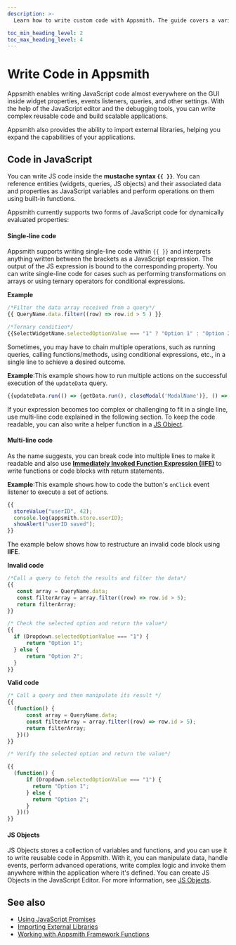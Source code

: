 ```yaml
---
description: >-
  Learn how to write custom code with Appsmith. The guide covers a variety of programming languages, including JavaScript and SQL, and provides examples and best practices to help you get started.

toc_min_heading_level: 2
toc_max_heading_level: 4
---
```


# Write Code in Appsmith 
Appsmith enables writing JavaScript code almost everywhere on the GUI inside widget properties, events listeners, queries, and other settings. With the help of the JavaScript editor and the debugging tools, you can write complex reusable code and build scalable applications.

Appsmith also provides the ability to import external libraries, helping you expand the capabilities of your applications.

## Code in JavaScript
You can write JS code inside the **mustache syntax `{{ }}`**. You can reference entities (widgets, queries, JS objects) and their associated data and properties as JavaScript variables and perform operations on them using built-in functions.  

Appsmith currently supports two forms of JavaScript code for dynamically evaluated properties:

#### Single-line code
Appsmith supports writing single-line code within `{{ }}` and interprets anything written between the brackets as a JavaScript expression. The output of the JS expression is bound to the corresponding property. You can write single-line code for cases such as performing transformations on arrays or using ternary operators for conditional expressions.

**Example**

```javascript
/*Filter the data array received from a query*/
{{ QueryName.data.filter((row) => row.id > 5 ) }}

/*Ternary condition*/
{{SelectWidgetName.selectedOptionValue === "1" ? "Option 1" : "Option 2" }} 
```

Sometimes, you may have to chain multiple operations, such as running queries, calling functions/methods, using conditional expressions, etc., in a single line to achieve a desired outcome. 

**Example**:This example shows how to run multiple actions on the successful execution of the `updateData` query.

```javascript
{{updateData.run(() => {getData.run(), closeModal('ModalName')}, () => {})}}
```

If your expression becomes too complex or challenging to fit in a single line, use multi-line code explained in the following section. To keep the code readable, you can also write a helper function in a [JS Object](https://docs.appsmithai.com/core-concepts/writing-code/javascript-editor-beta#js-object).

#### Multi-line code

As the name suggests, you can break code into multiple lines to make it readable and also use **[Immediately Invoked Function Expression (IIFE)](https://developer.mozilla.org/en-US/docs/Glossary/IIFE)** to write functions or code blocks with return statements. 

**Example**:This example shows how to code the button's `onClick` event listener to execute a set of actions.

```javascript 
{{
  storeValue("userID", 42);  
  console.log(appsmith.store.userID); 
  showAlert("userID saved");
}}
```

The example below shows how to restructure an invalid code block using **IIFE**.

**Invalid code**

```javascript
/*Call a query to fetch the results and filter the data*/
{{ 
   const array = QueryName.data;
   const filterArray = array.filter((row) => row.id > 5);
   return filterArray;
}}

/* Check the selected option and return the value*/
{{ 
  if (Dropdown.selectedOptionValue === "1") {
      return "Option 1";
  } else {
      return "Option 2";
  }
}}
```

 **Valid code**

```javascript
/* Call a query and then manipulate its result */
{{ 
  (function() {
      const array = QueryName.data;
      const filterArray = array.filter((row) => row.id > 5);
      return filterArray;
   })()
}}

/* Verify the selected option and return the value*/

{{ 
  (function() {
      if (Dropdown.selectedOptionValue === "1") {
        return "Option 1";
      } else {
        return "Option 2";
      }
   })()
}}
```

#### JS Objects
JS Objects stores a collection of variables and functions, and you can use it to write reusable code in Appsmith. With it, you can manipulate data, handle events, perform advanced operations, write complex logic and invoke them anywhere within the application where it's defined. You can create JS Objects in the JavaScript Editor. For more information, see [JS Objects](https://docs.appsmithai.com/core-concepts/writing-code/javascript-editor-beta).

## See also


* [Using JavaScript Promises](https://docs.appsmithai.com/core-concepts/writing-code/javascript-promises)
* [Importing External Libraries](https://docs.appsmithai.com/core-concepts/writing-code/ext-libraries)
* [Working with Appsmith Framework Functions](https://docs.appsmithai.com/reference/appsmith-framework)
